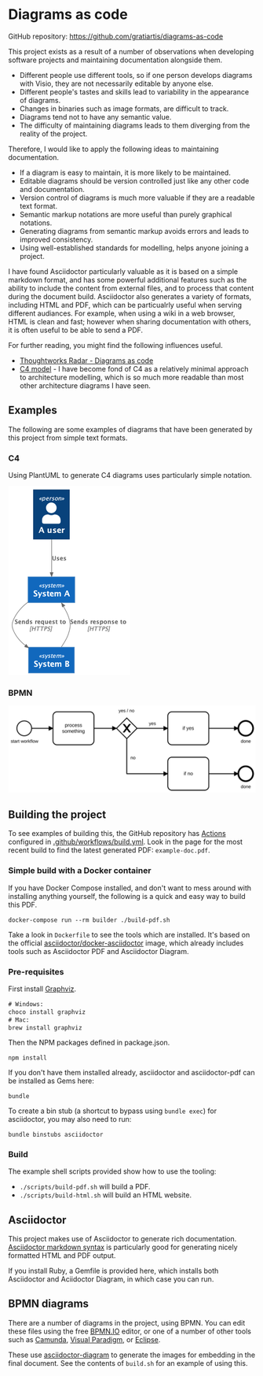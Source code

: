 # Diagrams as code

GitHub repository: https://github.com/gratiartis/diagrams-as-code

This project exists as a result of a number of observations when developing software projects and maintaining documentation alongside them.

* Different people use different tools, so if one person develops diagrams with Visio, they are not necessarily editable by anyone else.
* Different people's tastes and skills lead to variability in the appearance of diagrams.
* Changes in binaries such as image formats, are difficult to track.
* Diagrams tend not to have any semantic value.
* The difficulty of maintaining diagrams leads to them diverging from the reality of the project.

Therefore, I would like to apply the following ideas to maintaining documentation.

* If a diagram is easy to maintain, it is more likely to be maintained.
* Editable diagrams should be version controlled just like any other code and documentation.
* Version control of diagrams is much more valuable if they are a readable text format.
* Semantic markup notations are more useful than purely graphical notations.
* Generating diagrams from semantic markup avoids errors and leads to improved consistency.
* Using well-established standards for modelling, helps anyone joining a project.

I have found Asciidoctor particularly valuable as it is based on a simple markdown format, and has some powerful additional features such as the ability to include the content from external files, and to process that content during the document build. Asciidoctor also generates a variety of formats, including HTML and PDF, which can be particualrly useful when serving different audiances. For example, when using a wiki in a web browser, HTML is clean and fast; however when sharing documentation with others, it is often useful to be able to send a PDF.

For further reading, you might find the following influences useful.

* [Thoughtworks Radar - Diagrams as code](https://www.thoughtworks.com/radar/techniques/diagrams-as-code)
* [C4 model](https://c4model.com/) - I have become fond of C4 as a relatively minimal approach to architecture modelling, which is so much more readable than most other architecture diagrams I have seen.


## Examples

The following are some examples of diagrams that have been generated by this project from simple text formats.

### C4

Using PlantUML to generate C4 diagrams uses particularly simple notation.

![C4](./assets/images/c4-context.png)

### BPMN

![BPMN](./assets/images/example-bpmn.svg)



## Building the project

To see examples of building this, the GitHub repository has [Actions](https://github.com/gratiartis/diagrams-as-code/actions) configured in [.github/workflows/build.yml](https://github.com/gratiartis/diagrams-as-code/blob/main/.github/workflows/build.yml). Look in the page for the most recent build to find the latest generated PDF: `example-doc.pdf`.


### Simple build with a Docker container

If you have Docker Compose installed, and don't want to mess around with installing anything yourself, the following is a quick and easy way to build this PDF.

```
docker-compose run --rm builder ./build-pdf.sh
```

Take a look in `Dockerfile` to see the tools which are installed. It's based on the official [asciidoctor/docker-asciidoctor](https://hub.docker.com/r/asciidoctor/docker-asciidoctor) image, which already includes tools such as Asciidoctor PDF and Asciidoctor Diagram.


### Pre-requisites

First install [Graphviz](https://graphviz.gitlab.io/about/).
```
# Windows:
choco install graphviz
# Mac:
brew install graphviz
```

Then the NPM packages defined in package.json.
```
npm install
```

If you don't have them installed already, asciidoctor and asciidoctor-pdf can be installed as Gems here:
```
bundle
```

To create a bin stub (a shortcut to bypass using `bundle exec`) for asciidoctor, you may also need to run:

```
bundle binstubs asciidoctor
```


### Build

The example shell scripts provided show how to use the tooling:

* `./scripts/build-pdf.sh` will build a PDF.
* `./scripts/build-html.sh` will build an HTML website.


## Asciidoctor

This project makes use of Asciidoctor to generate rich documentation. [Asciidoctor markdown syntax](https://docs.asciidoctor.org/asciidoc/latest/syntax-quick-reference/) is particularly good for generating nicely formatted HTML and PDF output.

If you install Ruby, a Gemfile is provided here, which installs both Asciidoctor and Aciidoctor Diagram, in which case you can run.


## BPMN diagrams

There are a number of diagrams in the project, using BPMN. You can edit these files using the free [BPMN.IO](https://demo.bpmn.io/) editor, or one of a number of other tools such as [Camunda](https://camunda.com/), [Visual Paradigm](https://online.visual-paradigm.com/diagrams/features/bpmn-tool/), or [Eclipse](https://www.eclipse.org/bpmn2-modeler/).

These use [asciidoctor-diagram](https://asciidoctor.org/docs/asciidoctor-diagram/) to generate the images for embedding in the final document. See the contents of `build.sh` for an example of using this.
